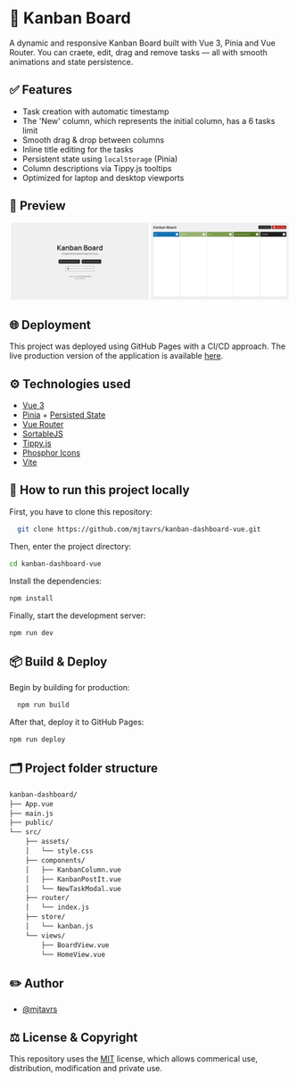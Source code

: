 # 🎯 Kanban Board

A dynamic and responsive Kanban Board built with Vue 3, Pinia and Vue Router. You can craete, edit, drag and remove tasks — all with smooth animations and state persistence.

## ✅ Features

- Task creation with automatic timestamp
- The 'New' column, which represents the initial column, has a 6 tasks limit
- Smooth drag & drop between columns
- Inline title editing for the tasks
- Persistent state using `localStorage` (Pinia)
- Column descriptions via Tippy.js tooltips
- Optimized for laptop and desktop viewports

## 👀 Preview

<p align="center">
  <img src="./src/assets/images/readme/home.png" width="49%" />
  <img src="./src/assets/images/readme/board.png" width="49%" />
</p>

## 🌐 Deployment

This project was deployed using GitHub Pages with a CI/CD approach. The live production version of the application is available [here](https://mjtavrs.github.io/kanban-dashboard-vue/).

## ⚙️ Technologies used

- [Vue 3](https://vuejs.org/)
- [Pinia](https://pinia.vuejs.org/) + [Persisted State](https://prazdevs.github.io/pinia-plugin-persistedstate/)
- [Vue Router](https://router.vuejs.org/)
- [SortableJS](https://sortablejs.github.io/Sortable/)
- [Tippy.js](https://atomiks.github.io/tippyjs/)
- [Phosphor Icons](https://github.com/phosphor-icons/vue)
- [Vite](https://vite.dev/)

## 🏃 How to run this project locally

First, you have to clone this repository:

```bash
  git clone https://github.com/mjtavrs/kanban-dashboard-vue.git
```

Then, enter the project directory:

```bash
cd kanban-dashboard-vue
```

Install the dependencies:

```bash
npm install
```

Finally, start the development server:

```bash
npm run dev
```

## 📦 Build & Deploy

Begin by building for production:

```bash
  npm run build
```

After that, deploy it to GitHub Pages:

```bash
npm run deploy
```

## 🗂️ Project folder structure

```txt
kanban-dashboard/
├── App.vue
├── main.js
├── public/
└── src/
    ├── assets/
    │   └── style.css
    ├── components/
    │   ├── KanbanColumn.vue
    │   ├── KanbanPostIt.vue
    │   └── NewTaskModal.vue
    ├── router/
    │   └── index.js
    ├── store/
    │   └── kanban.js
    └── views/
        ├── BoardView.vue
        └── HomeView.vue
```

## ✏️ Author

- [@mjtavrs](https://www.github.com/mjtavrs)

## ⚖️ License & Copyright

This repository uses the [MIT](https://choosealicense.com/licenses/mit/) license, which allows commerical use, distribution, modification and private use.
